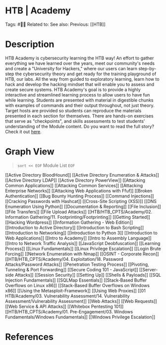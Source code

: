 # HTB | Academy

Tags: #🧑‍🎓
Related to:
See also:
Previous: [[HTB]]

# Description

HTB Academy is cybersecurity learning the HTB way! An effort to gather everything we have learned over the years, meet our community's needs and create a "University for Hackers," where our users can learn step-by-step the cybersecurity theory and get ready for the training playground of HTB, our labs. All the way from guided to exploratory learning, learn how to hack and develop the hacking mindset that will enable you to assess and create secure systems. HTB Academy's goal is to provide a highly interactive and streamlined learning process to allow users to have fun while learning. Students are presented with material in digestible chunks with examples of commands and their output throughout, not just theory. Target hosts are provided so students can reproduce the materials presented in each section for themselves. There are hands-on exercises that serve as "checkpoints", and skills assessments to test students' understanding of the Module content. Do you want to read the full story? Check it out [here](https://www.hackthebox.eu/press/academy).

# Graph View

>`sort << EOF`
>Module List
>`EOF`

[[Active Directory BloodHound]]
[[Active Directory Enumeration & Attacks]]
[[Active Directory LDAP]]
[[Active Directory PowerView]]
[[Attacking Common Applications]]
[[Attacking Common Services]]
[[Attacking Enterprise Networks]]
[[Attacking Web Applications with Ffuf]]
[[Broken Authentication]]
[[Bug Bounty Hunting Process]]
[[Command Injections]]
[[Cracking Passwords with Hashcat]]
[[Cross-Site Scripting (XSS)]]
[[DNS Enumeration Using Python]]
[[Documentation & Reporting]]
[[File Inclusion]]
[[File Transfers]]
[[File Upload Attacks]]
[[HTB/HTB_CPTS/Academy/02. Information Gathering/11. Footprinting/Footprinting]]
[[Getting Started]]
[[Hacking Wordpress]]
[[Information Gathering - Web Edition]]
[[Introduction to Active Directory]]
[[Introduction to Bash Scripting]]
[[Introduction to Networking]]
[[Introduction to Python 3]]
[[Introduction to Web Applications]]
[[Intro to Academy]]
[[Intro to Assembly Language]]
[[Intro to Network Traffic Analysis]]
[[JavaScript Deobfuscation]]
[[Learning Process]]
[[Linux Fundamentals]]
[[Linux Privilege Escalation]]
[[Login Brute Forcing]]
[[Network Enumeration with Nmap]]
[[OSINT - Corporate Recon]]
[[HTB/HTB_CPTS/Academy/04. Exploitation/18. Password Attacks/Password Attacks]]
[[Penetration Testing Process]]
[[Pivoting, Tunneling & Port Forwarding]]
[[Secure Coding 101 - JavaScript]]
[[Server-side Attacks]]
[[Session Security]]
[[Setting Up]]
[[Shells & Payloads]]
[[SQL Injection Fundamentals]]
[[SQLMap Essentials]]
[[Stack-Based Buffer Overflows on Linux x86]]
[[Stack-Based Buffer Overflows on Windows x86]]
[[Using the Metasploit-Framework]]
[[Using Web Proxies]]
[[01 HTB/Academy/03. Vulnerability Assessment/14. Vulnerability Assessment/Vulnerability Assessment]]
[[Web Attacks]]
[[Web Requests]]
[[Web Service & API Attacks]]
[[Whitebox Pentesting 101]]
[[HTB/HTB_CPTS/Academy/01. Pre-Engagement/03. Windows Fundamentals/Windows Fundamentals]]
[[Windows Privilege Escalation]]

# References